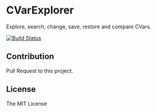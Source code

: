 # CVarExplorer

Explore, search, change, save, restore and compare CVars.

[![Build Status](https://github.com/LiangYuxuan/CVarExplorer/workflows/Build/badge.svg)](https://github.com/LiangYuxuan/CVarExplorer/actions?workflow=Build)

## Contribution

Pull Request to this project.

## License

The MIT License
